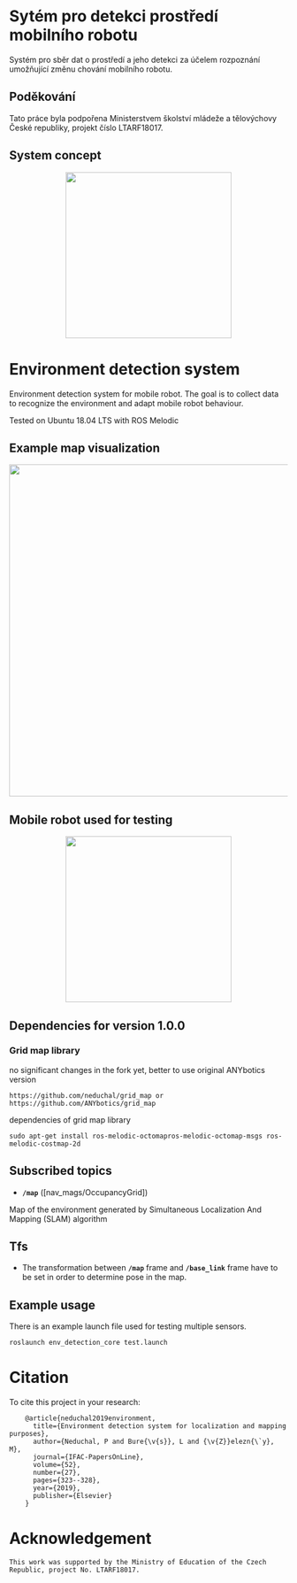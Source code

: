 # Sytém pro detekci prostředí mobilního robotu
Systém pro sběr dat o prostředí a jeho detekci za účelem rozpoznání umožňující změnu chování mobilního robotu.

## Poděkování

Tato práce byla podpořena Ministerstvem školství mládeže a tělovýchovy České republiky, projekt číslo LTARF18017.

## System concept
<p align="center">
<img width=300px src="https://raw.githubusercontent.com/neduchal/env_detection/master/imgs/eds_concept.png" />
</p>

# Environment detection system
Environment detection system for mobile robot. The goal is to collect data to recognize the environment and adapt mobile robot behaviour.

Tested on Ubuntu 18.04 LTS with ROS Melodic


## Example map visualization
<p align="center">
<img width=600px src="https://raw.githubusercontent.com/neduchal/env_detection/master/imgs/map_example.png" />
</p>

## Mobile robot used for testing
<p align="center">
<img width=300px src="https://raw.githubusercontent.com/neduchal/env_detection/master/imgs/thumper_cropped.jpg" />
</p>

## Dependencies for version 1.0.0

### Grid map library
no significant changes in the fork yet, better to use original ANYbotics version

    https://github.com/neduchal/grid_map or https://github.com/ANYbotics/grid_map

dependencies of grid map library

    sudo apt-get install ros-melodic-octomapros-melodic-octomap-msgs ros-melodic-costmap-2d

## Subscribed topics

* **`/map`** ([nav_mags/OccupancyGrid])

Map of the environment generated by Simultaneous Localization And Mapping (SLAM) algorithm

## Tfs

* The transformation between **`/map`** frame and **`/base_link`** frame have to be set in order to determine pose in the map.

## Example usage

There is an example launch file used for testing multiple sensors. 

    roslaunch env_detection_core test.launch


# Citation

To cite this project in your research:

```
    @article{neduchal2019environment,
      title={Environment detection system for localization and mapping purposes},
      author={Neduchal, P and Bure{\v{s}}, L and {\v{Z}}elezn{\`y}, M},
      journal={IFAC-PapersOnLine},
      volume={52},
      number={27},
      pages={323--328},
      year={2019},
      publisher={Elsevier}
    }
```
# Acknowledgement

    This work was supported by the Ministry of Education of the Czech Republic, project No. LTARF18017.
